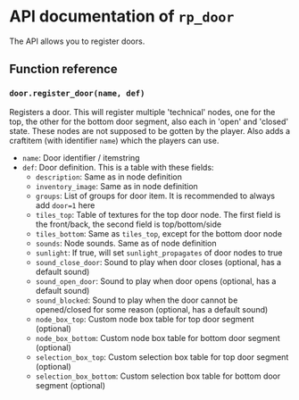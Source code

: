 # API documentation of `rp_door`

The API allows you to register doors.

## Function reference

### `door.register_door(name, def)`

Registers a door. This will register multiple 'technical' nodes, one for the
top, the other for the bottom door segment, also each in 'open' and
'closed' state. These nodes are not supposed to be gotten by the player.
Also adds a craftitem (with identifier `name`) which the players can use.

* `name`: Door identifier / itemstring
* `def`: Door definition. This is a table with these fields:
    * `description`: Same as in node definition
    * `inventory_image`: Same as in node definition
    * `groups`: List of groups for door item. It is recommended to always add `door=1` here
    * `tiles_top`: Table of textures for the top door node. The first field is the front/back, the second field is top/bottom/side
    * `tiles_bottom`: Same as `tiles_top`, except for the bottom door node
    * `sounds`: Node sounds. Same as of node definition
    * `sunlight`: If true, will set `sunlight_propagates` of door nodes to true
    * `sound_close_door`: Sound to play when door closes (optional, has a default sound)
    * `sound_open_door`: Sound to play when door opens (optional, has a default sound)
    * `sound_blocked`: Sound to play when the door cannot be opened/closed for some reason (optional, has a default sound)
    * `node_box_top`: Custom node box table for top door segment (optional)
    * `node_box_bottom`: Custom node box table for bottom door segment (optional)
    * `selection_box_top`: Custom selection box table for top door segment (optional)
    * `selection_box_bottom`: Custom selection box table for bottom door segment (optional)

